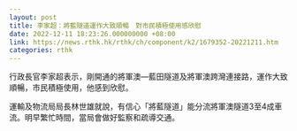 ```yaml
---
layout: post
title: 李家超：將藍隧道運作大致順暢　對市民積極使用感欣慰
date: 2022-12-11 18:23:26.000000000 +08:00
link: https://news.rthk.hk/rthk/ch/component/k2/1679352-20221211.htm
categories: rthk
---
```


行政長官李家超表示，剛開通的將軍澳—藍田隧道及將軍澳跨灣連接路，運作大致順暢，市民積極使用，他感到欣慰。

運輸及物流局局長林世雄就說，有信心「將藍隧道」能分流將軍澳隧道3至4成車流。明早繁忙時間，當局會做好監察和疏導交通。
